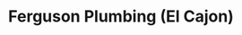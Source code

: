 ---
title: "Ferguson Plumbing (El Cajon)"
url: /el-cajon/ferguson-plumbing-el-cajon/
shop: trade
---
